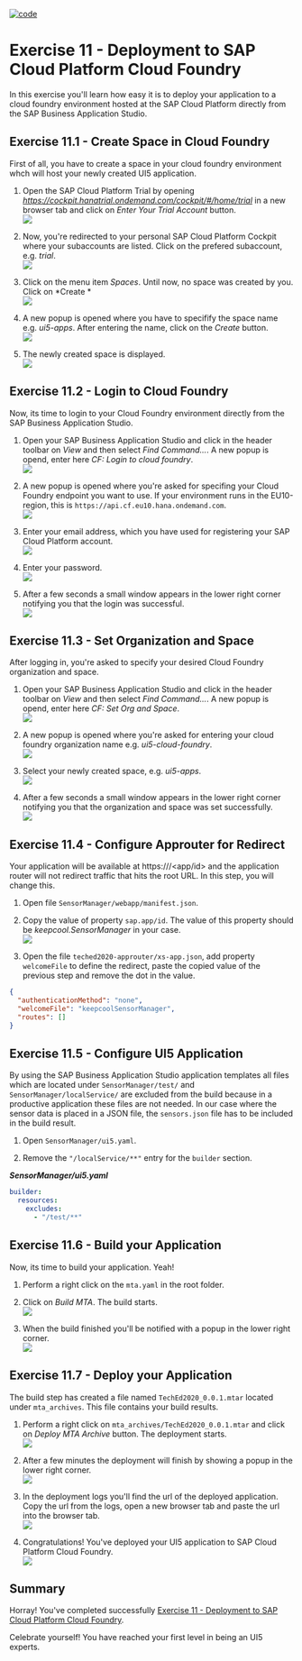 [![code](https://flat.badgen.net/badge/code/available/green?icon=github)](https://github.com/SAP-samples/teched2020-DEV164/tree/code/ex11/TechEd2020)

# Exercise 11 - Deployment to SAP Cloud Platform Cloud Foundry

In this exercise you'll learn how easy it is to deploy your application to a cloud foundry environment hosted at the SAP Cloud Platform directly from the SAP Business Application Studio.

## Exercise 11.1 - Create Space in Cloud Foundry

First of all, you have to create a space in your cloud foundry environment whch will host your newly created UI5 application.

1. Open the SAP Cloud Platform Trial by opening *https://cockpit.hanatrial.ondemand.com/cockpit/#/home/trial* in a new browser tab and click on *Enter Your Trial Account* button.
<br>![](images/11_01_0010.png)

2. Now, you're redirected to your personal SAP Cloud Platform Cockpit where your subaccounts are listed. Click on the prefered subaccount, e.g. *trial*.
<br>![](images/11_01_0020.png)

3. Click on the menu item *Spaces*. Until now, no space was created by you. Click on *Create *
<br>![](images/11_01_0030.png)

4. A new popup is opened where you have to specifify the space name e.g. *ui5-apps*. After entering the name, click on the *Create* button.
<br>![](images/11_01_0040.png)

5. The newly created space is displayed.
<br>![](images/11_01_0050.png)


## Exercise 11.2 - Login to Cloud Foundry

Now, its time to login to your Cloud Foundry environment directly from the SAP Business Application Studio.

1. Open your SAP Business Application Studio and click in the header toolbar on *View* and then select *Find Command...*. A new popup is opend, enter here *CF: Login to cloud foundry*.
<br>![](images/11_02_0010.png)

2. A new popup is opened where you're asked for specifing your Cloud Foundry endpoint you want to use. If your environment runs in the EU10-region, this is `https://api.cf.eu10.hana.ondemand.com`.
<br>![](images/11_02_0020.png)

3. Enter your email address, which you have used for registering your SAP Cloud Platform account.
<br>![](images/11_02_0030.png)

4. Enter your password.
<br>![](images/11_02_0040.png)

5. After a few seconds a small window appears in the lower right corner notifying you that the login was successful.
<br>![](images/11_02_0050.png)


## Exercise 11.3 - Set Organization and Space

After logging in, you're asked to specify your desired Cloud Foundry organization and space.

1. Open your SAP Business Application Studio and click in the header toolbar on *View* and then select *Find Command...*. A new popup is opend, enter here *CF: Set Org and Space*.
<br>![](images/11_03_0010.png)

2. A new popup is opened where you're asked for entering your cloud foundry organization name e.g. *ui5-cloud-foundry*.
<br>![](images/11_03_0020.png)

3. Select your newly created space, e.g. *ui5-apps*.
<br>![](images/11_03_0030.png)

4. After a few seconds a small window appears in the lower right corner notifying you that the organization and space was set successfully.
<br>![](images/11_03_0040.png)


## Exercise 11.4 - Configure Approuter for Redirect

Your application will be available at https://<approuter-url>/<app/id> and the application router will not redirect traffic that hits the root URL. In this step, you will change this.

1. Open file `SensorManager/webapp/manifest.json`.

2. Copy the value of property `sap.app/id`. The value of this property should be *keepcool.SensorManager* in your case.
<br>![](images/11_04_0010.png)

3. Open the file `teched2020-approuter/xs-app.json`, add property `welcomeFile` to define the redirect, paste the copied value of the previous step and remove the dot in the value.

````json
{
  "authenticationMethod": "none",
  "welcomeFile": "keepcoolSensorManager",
  "routes": []
}
````

## Exercise 11.5 - Configure UI5 Application

By using the SAP Business Application Studio application templates all files which are located under `SensorManager/test/` and `SensorManager/localService/` are excluded from the build because in a productive application these files are not needed. In our case where the sensor data is placed in a JSON file, the `sensors.json` file has to be included in the build result. 

1. Open `SensorManager/ui5.yaml`. 

2. Remove the `"/localService/**"` entry for the `builder` section.

***SensorManager/ui5.yaml***

````yaml
builder:
  resources:
    excludes:
      - "/test/**"
````

## Exercise 11.6 - Build your Application

Now, its time to build your application. Yeah!

1. Perform a right click on the `mta.yaml` in the root folder.

2. Click on *Build MTA*. The build starts.
<br>![](images/11_06_0010.png)

3. When the build finished you'll be notified with a popup in the lower right corner.
<br>![](images/11_06_0020.png)


## Exercise 11.7 - Deploy your Application

The build step has created a file named `TechEd2020_0.0.1.mtar` located under `mta_archives`. This file contains your build results.

1. Perform a right click on `mta_archives/TechEd2020_0.0.1.mtar` and click on *Deploy MTA Archive* button. The deployment starts.
<br>![](images/11_07_0010.png)

2. After a few minutes the deployment will finish by showing a popup in the lower right corner.
<br>![](images/11_07_0020.png)

3. In the deployment logs you'll find the url of the deployed application. Copy the url from the logs, open a new browser tab and paste the url into the browser tab.
<br>![](images/11_07_0030.png)

4. Congratulations! You've deployed your UI5 application to SAP Cloud Platform Cloud Foundry.
<br>![](images/11_07_0040.png)

## Summary

Horray! You've completed successfully [Exercise 11 - Deployment to SAP Cloud Platform Cloud Foundry](#exercise-11---deployment-to-sap-cloud-platform-cloud-foundry).

Celebrate yourself! You have reached your first level in being an UI5 experts.
